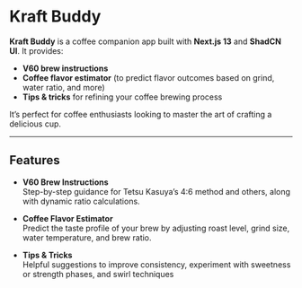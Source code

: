 # Kraft Buddy

**Kraft Buddy** is a coffee companion app built with **Next.js 13** and **ShadCN UI**. It provides:

- **V60 brew instructions**
- **Coffee flavor estimator** (to predict flavor outcomes based on grind, water ratio, and more)
- **Tips & tricks** for refining your coffee brewing process

It’s perfect for coffee enthusiasts looking to master the art of crafting a delicious cup.

---

## Features

- **V60 Brew Instructions**  
  Step-by-step guidance for Tetsu Kasuya’s 4:6 method and others, along with dynamic ratio calculations.

- **Coffee Flavor Estimator**  
  Predict the taste profile of your brew by adjusting roast level, grind size, water temperature, and brew ratio.

- **Tips & Tricks**  
  Helpful suggestions to improve consistency, experiment with sweetness or strength phases, and swirl techniques
